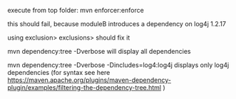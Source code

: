 execute from top folder:
mvn enforcer:enforce 

this should fail, because moduleB introduces a dependency on log4j 1.2.17

using <exclusions>exclusion>  <exclusion>exclusions> should fix it
  
  
mvn dependency:tree -Dverbose will display all dependencies

mvn dependency:tree -Dverbose -Dincludes=log4:log4j displays only log4j dependencies
(for syntax see here https://maven.apache.org/plugins/maven-dependency-plugin/examples/filtering-the-dependency-tree.html  )


 
